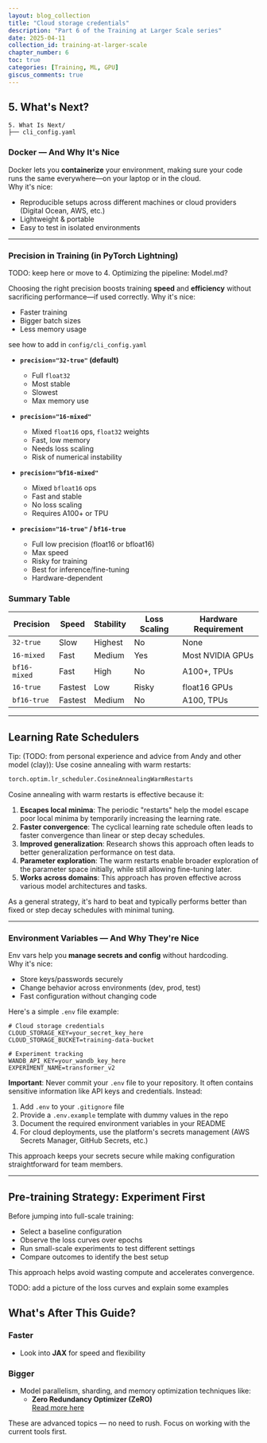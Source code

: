 ```yaml
---
layout: blog_collection
title: "Cloud storage credentials"
description: "Part 6 of the Training at Larger Scale series"
date: 2025-04-11
collection_id: training-at-larger-scale
chapter_number: 6
toc: true
categories: [Training, ML, GPU]
giscus_comments: true
---
```


## 5. What's Next?

```
5. What Is Next/
├── cli_config.yaml
```

### Docker — And Why It's Nice

Docker lets you **containerize** your environment, making sure your code runs the same everywhere—on your laptop or in the cloud.  
Why it's nice:

- Reproducible setups across different machines or cloud providers (Digital Ocean, AWS, etc.)
- Lightweight & portable
- Easy to test in isolated environments

---

### Precision in Training (in PyTorch Lightning)

TODO: keep here or move to 4. Optimizing the pipeline: Model.md?

Choosing the right precision boosts training **speed** and **efficiency** without sacrificing performance—if used correctly.
Why it's nice:

- Faster training
- Bigger batch sizes
- Less memory usage

see how to add in `config/cli_config.yaml`

- **`precision="32-true"` (default)**

  - Full `float32`
  - Most stable
  - Slowest
  - Max memory use

- **`precision="16-mixed"`**

  - Mixed `float16` ops, `float32` weights
  - Fast, low memory
  - Needs loss scaling
  - Risk of numerical instability

- **`precision="bf16-mixed"`**

  - Mixed `bfloat16` ops
  - Fast and stable
  - No loss scaling
  - Requires A100+ or TPU

- **`precision="16-true"` / `bf16-true`**
  - Full low precision (float16 or bfloat16)
  - Max speed
  - Risky for training
  - Best for inference/fine-tuning
  - Hardware-dependent

### Summary Table

| Precision    | Speed   | Stability | Loss Scaling | Hardware Requirement |
| ------------ | ------- | --------- | ------------ | -------------------- |
| `32-true`    | Slow    | Highest   | No           | None                 |
| `16-mixed`   | Fast    | Medium    | Yes          | Most NVIDIA GPUs     |
| `bf16-mixed` | Fast    | High      | No           | A100+, TPUs          |
| `16-true`    | Fastest | Low       | Risky        | float16 GPUs         |
| `bf16-true`  | Fastest | Medium    | No           | A100, TPUs           |

---

## Learning Rate Schedulers

Tip: (TODO: from personal experience and advice from Andy and other model (clay)): Use cosine annealing with warm restarts:

```python
torch.optim.lr_scheduler.CosineAnnealingWarmRestarts
```

Cosine annealing with warm restarts is effective because it:

1. **Escapes local minima**: The periodic "restarts" help the model escape poor local minima by temporarily increasing the learning rate.
2. **Faster convergence**: The cyclical learning rate schedule often leads to faster convergence than linear or step decay schedules.
3. **Improved generalization**: Research shows this approach often leads to better generalization performance on test data.
4. **Parameter exploration**: The warm restarts enable broader exploration of the parameter space initially, while still allowing fine-tuning later.
5. **Works across domains**: This approach has proven effective across various model architectures and tasks.

As a general strategy, it's hard to beat and typically performs better than fixed or step decay schedules with minimal tuning.

---

### Environment Variables — And Why They're Nice

Env vars help you **manage secrets and config** without hardcoding.  
Why it's nice:

- Store keys/passwords securely
- Change behavior across environments (dev, prod, test)
- Fast configuration without changing code

Here's a simple `.env` file example:

```
# Cloud storage credentials
CLOUD_STORAGE_KEY=your_secret_key_here
CLOUD_STORAGE_BUCKET=training-data-bucket

# Experiment tracking
WANDB_API_KEY=your_wandb_key_here
EXPERIMENT_NAME=transformer_v2
```

**Important**: Never commit your `.env` file to your repository. It often contains sensitive information like API keys and credentials. Instead:

1. Add `.env` to your `.gitignore` file
2. Provide a `.env.example` template with dummy values in the repo
3. Document the required environment variables in your README
4. For cloud deployments, use the platform's secrets management (AWS Secrets Manager, GitHub Secrets, etc.)

This approach keeps your secrets secure while making configuration straightforward for team members.

---

## Pre-training Strategy: Experiment First

Before jumping into full-scale training:

- Select a baseline configuration
- Observe the loss curves over epochs
- Run small-scale experiments to test different settings
- Compare outcomes to identify the best setup

This approach helps avoid wasting compute and accelerates convergence.

TODO: add a picture of the loss curves and explain some examples

## What's After This Guide?

### Faster

- Look into **JAX** for speed and flexibility

### Bigger

- Model parallelism, sharding, and memory optimization techniques like:
  - **Zero Redundancy Optimizer (ZeRO)**  
    [Read more here](https://oracle-oci-ocas.medium.com/zero-redundancy-optimizers-a-method-for-training-machine-learning-models-with-billion-parameter-472e8f4e7a5b)

These are advanced topics — no need to rush. Focus on working with the current tools first.
